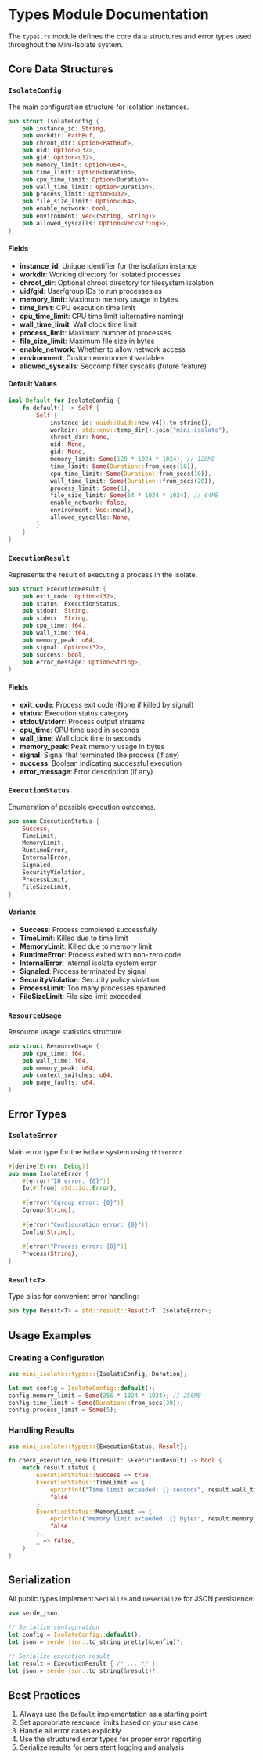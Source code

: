 # Types Module Documentation

The `types.rs` module defines the core data structures and error types used throughout the Mini-Isolate system.

## Core Data Structures

### `IsolateConfig`

The main configuration structure for isolation instances.

```rust
pub struct IsolateConfig {
    pub instance_id: String,
    pub workdir: PathBuf,
    pub chroot_dir: Option<PathBuf>,
    pub uid: Option<u32>,
    pub gid: Option<u32>,
    pub memory_limit: Option<u64>,
    pub time_limit: Option<Duration>,
    pub cpu_time_limit: Option<Duration>,
    pub wall_time_limit: Option<Duration>,
    pub process_limit: Option<u32>,
    pub file_size_limit: Option<u64>,
    pub enable_network: bool,
    pub environment: Vec<(String, String)>,
    pub allowed_syscalls: Option<Vec<String>>,
}
```

#### Fields

- **instance_id**: Unique identifier for the isolation instance
- **workdir**: Working directory for isolated processes
- **chroot_dir**: Optional chroot directory for filesystem isolation
- **uid/gid**: User/group IDs to run processes as
- **memory_limit**: Maximum memory usage in bytes
- **time_limit**: CPU execution time limit
- **cpu_time_limit**: CPU time limit (alternative naming)
- **wall_time_limit**: Wall clock time limit
- **process_limit**: Maximum number of processes
- **file_size_limit**: Maximum file size in bytes
- **enable_network**: Whether to allow network access
- **environment**: Custom environment variables
- **allowed_syscalls**: Seccomp filter syscalls (future feature)

#### Default Values

```rust
impl Default for IsolateConfig {
    fn default() -> Self {
        Self {
            instance_id: uuid::Uuid::new_v4().to_string(),
            workdir: std::env::temp_dir().join("mini-isolate"),
            chroot_dir: None,
            uid: None,
            gid: None,
            memory_limit: Some(128 * 1024 * 1024), // 128MB
            time_limit: Some(Duration::from_secs(10)),
            cpu_time_limit: Some(Duration::from_secs(10)),
            wall_time_limit: Some(Duration::from_secs(20)),
            process_limit: Some(1),
            file_size_limit: Some(64 * 1024 * 1024), // 64MB
            enable_network: false,
            environment: Vec::new(),
            allowed_syscalls: None,
        }
    }
}
```

### `ExecutionResult`

Represents the result of executing a process in the isolate.

```rust
pub struct ExecutionResult {
    pub exit_code: Option<i32>,
    pub status: ExecutionStatus,
    pub stdout: String,
    pub stderr: String,
    pub cpu_time: f64,
    pub wall_time: f64,
    pub memory_peak: u64,
    pub signal: Option<i32>,
    pub success: bool,
    pub error_message: Option<String>,
}
```

#### Fields

- **exit_code**: Process exit code (None if killed by signal)
- **status**: Execution status category
- **stdout/stderr**: Process output streams
- **cpu_time**: CPU time used in seconds
- **wall_time**: Wall clock time in seconds
- **memory_peak**: Peak memory usage in bytes
- **signal**: Signal that terminated the process (if any)
- **success**: Boolean indicating successful execution
- **error_message**: Error description (if any)

### `ExecutionStatus`

Enumeration of possible execution outcomes.

```rust
pub enum ExecutionStatus {
    Success,
    TimeLimit,
    MemoryLimit,
    RuntimeError,
    InternalError,
    Signaled,
    SecurityViolation,
    ProcessLimit,
    FileSizeLimit,
}
```

#### Variants

- **Success**: Process completed successfully
- **TimeLimit**: Killed due to time limit
- **MemoryLimit**: Killed due to memory limit
- **RuntimeError**: Process exited with non-zero code
- **InternalError**: Internal isolate system error
- **Signaled**: Process terminated by signal
- **SecurityViolation**: Security policy violation
- **ProcessLimit**: Too many processes spawned
- **FileSizeLimit**: File size limit exceeded

### `ResourceUsage`

Resource usage statistics structure.

```rust
pub struct ResourceUsage {
    pub cpu_time: f64,
    pub wall_time: f64,
    pub memory_peak: u64,
    pub context_switches: u64,
    pub page_faults: u64,
}
```

## Error Types

### `IsolateError`

Main error type for the isolate system using `thiserror`.

```rust
#[derive(Error, Debug)]
pub enum IsolateError {
    #[error("IO error: {0}")]
    Io(#[from] std::io::Error),
    
    #[error("Cgroup error: {0}")]
    Cgroup(String),
    
    #[error("Configuration error: {0}")]
    Config(String),
    
    #[error("Process error: {0}")]
    Process(String),
}
```

### `Result<T>`

Type alias for convenient error handling:

```rust
pub type Result<T> = std::result::Result<T, IsolateError>;
```

## Usage Examples

### Creating a Configuration

```rust
use mini_isolate::types::{IsolateConfig, Duration};

let mut config = IsolateConfig::default();
config.memory_limit = Some(256 * 1024 * 1024); // 256MB
config.time_limit = Some(Duration::from_secs(30));
config.process_limit = Some(5);
```

### Handling Results

```rust
use mini_isolate::types::{ExecutionStatus, Result};

fn check_execution_result(result: &ExecutionResult) -> bool {
    match result.status {
        ExecutionStatus::Success => true,
        ExecutionStatus::TimeLimit => {
            eprintln!("Time limit exceeded: {} seconds", result.wall_time);
            false
        },
        ExecutionStatus::MemoryLimit => {
            eprintln!("Memory limit exceeded: {} bytes", result.memory_peak);
            false
        },
        _ => false,
    }
}
```

## Serialization

All public types implement `Serialize` and `Deserialize` for JSON persistence:

```rust
use serde_json;

// Serialize configuration
let config = IsolateConfig::default();
let json = serde_json::to_string_pretty(&config)?;

// Serialize execution result
let result = ExecutionResult { /* ... */ };
let json = serde_json::to_string(&result)?;
```

## Best Practices

1. Always use the `Default` implementation as a starting point
2. Set appropriate resource limits based on your use case
3. Handle all error cases explicitly
4. Use the structured error types for proper error reporting
5. Serialize results for persistent logging and analysis